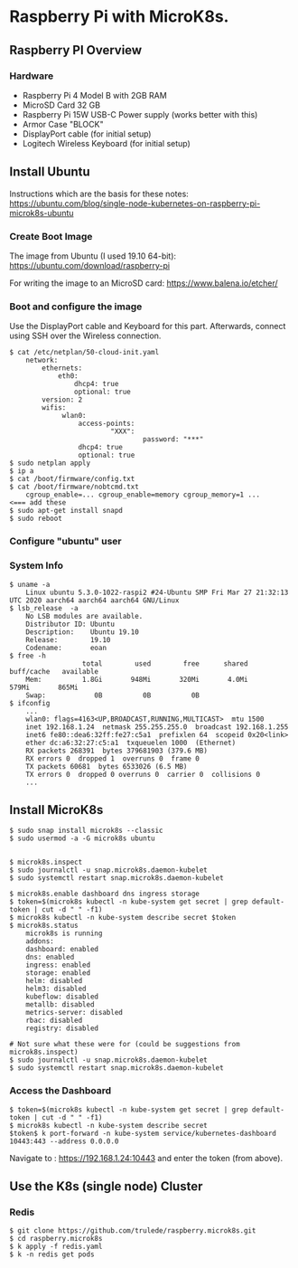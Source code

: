 # Raspberry Pi with MicroK8s.



## Raspberry PI Overview

### Hardware

* Raspberry Pi 4 Model B with 2GB RAM
* MicroSD Card 32 GB
* Raspberry Pi 15W USB-C Power supply (works better with this)
* Armor Case "BLOCK"
* DisplayPort cable (for initial setup)
* Logitech Wireless Keyboard (for initial setup)



## Install Ubuntu

Instructions which are the basis for these notes:
https://ubuntu.com/blog/single-node-kubernetes-on-raspberry-pi-microk8s-ubuntu


### Create Boot Image

The image from Ubuntu (I used 19.10 64-bit):
https://ubuntu.com/download/raspberry-pi

For writing the image to an MicroSD card:
https://www.balena.io/etcher/



### Boot and configure the image

Use the DisplayPort cable and Keyboard for this part. Afterwards, connect using
SSH over the Wireless connection.

    $ cat /etc/netplan/50-cloud-init.yaml
        network:
            ethernets:
                eth0:
                    dhcp4: true
                    optional: true
            version: 2
            wifis:
                 wlan0:
                     access-points:
                             "XXX":
                                     password: "***"
                     dhcp4: true
                     optional: true
    $ sudo netplan apply
    $ ip a
    $ cat /boot/firmware/config.txt
    $ cat /boot/firmware/nobtcmd.txt
        cgroup_enable=... cgroup_enable=memory cgroup_memory=1 ...       <=== add these
    $ sudo apt-get install snapd
    $ sudo reboot


### Configure "ubuntu" user



### System Info

    $ uname -a
        Linux ubuntu 5.3.0-1022-raspi2 #24-Ubuntu SMP Fri Mar 27 21:32:13 UTC 2020 aarch64 aarch64 aarch64 GNU/Linux
    $ lsb_release  -a
        No LSB modules are available.
        Distributor ID: Ubuntu
        Description:    Ubuntu 19.10
        Release:        19.10
        Codename:       eoan
    $ free -h
                      total        used        free      shared  buff/cache   available
        Mem:          1.8Gi       948Mi       320Mi       4.0Mi       579Mi       865Mi
        Swap:            0B          0B          0B
    $ ifconfig
        ...
        wlan0: flags=4163<UP,BROADCAST,RUNNING,MULTICAST>  mtu 1500
        inet 192.168.1.24  netmask 255.255.255.0  broadcast 192.168.1.255
        inet6 fe80::dea6:32ff:fe27:c5a1  prefixlen 64  scopeid 0x20<link>
        ether dc:a6:32:27:c5:a1  txqueuelen 1000  (Ethernet)
        RX packets 268391  bytes 379681903 (379.6 MB)
        RX errors 0  dropped 1  overruns 0  frame 0
        TX packets 60681  bytes 6533026 (6.5 MB)
        TX errors 0  dropped 0 overruns 0  carrier 0  collisions 0
        ...



## Install MicroK8s

    $ sudo snap install microk8s --classic
    $ sudo usermod -a -G microk8s ubuntu


    $ microk8s.inspect
    $ sudo journalctl -u snap.microk8s.daemon-kubelet
    $ sudo systemctl restart snap.microk8s.daemon-kubelet

    $ microk8s.enable dashboard dns ingress storage
    $ token=$(microk8s kubectl -n kube-system get secret | grep default-token | cut -d " " -f1)
    $ microk8s kubectl -n kube-system describe secret $token
    $ microk8s.status
        microk8s is running
        addons:
        dashboard: enabled
        dns: enabled
        ingress: enabled
        storage: enabled
        helm: disabled
        helm3: disabled
        kubeflow: disabled
        metallb: disabled
        metrics-server: disabled
        rbac: disabled
        registry: disabled

    # Not sure what these were for (could be suggestions from microk8s.inspect)
    $ sudo journalctl -u snap.microk8s.daemon-kubelet
    $ sudo systemctl restart snap.microk8s.daemon-kubelet


### Access the Dashboard

    $ token=$(microk8s kubectl -n kube-system get secret | grep default-token | cut -d " " -f1)
    $ microk8s kubectl -n kube-system describe secret
    $token$ k port-forward -n kube-system service/kubernetes-dashboard 10443:443 --address 0.0.0.0

Navigate to : https://192.168.1.24:10443 and enter the token (from above).



## Use the K8s (single node) Cluster



### Redis

    $ git clone https://github.com/trulede/raspberry.microk8s.git
    $ cd raspberry.microk8s
    $ k apply -f redis.yaml
    $ k -n redis get pods
